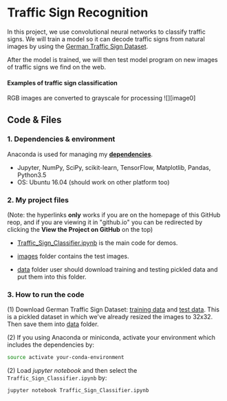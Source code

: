 # **Traffic Sign Recognition** 

In this project, we use convolutional neural networks to classify traffic signs. We 
will train a model so it can decode traffic signs from natural images by using 
the [German Traffic Sign Dataset](http://benchmark.ini.rub.de/?section=gtsrb&subsection=dataset). 

After the model is trained, we will then test model program on new images of traffic signs we find on 
the web.


#### Examples of traffic sign classification
RGB images are converted to grayscale for processing
![][image0]


## Code & Files
### 1. Dependencies & environment

Anaconda is used for managing my [**dependencies**](https://github.com/udacity/CarND-Term1-Starter-Kit).

* Jupyter, NumPy, SciPy, scikit-learn, TensorFlow, Matplotlib, Pandas, Python3.5
* OS: Ubuntu 16.04 (should work on other platform too)

### 2. My project files

(Note: the hyperlinks **only** works if you are on the homepage of this GitHub reop,
and if you are viewing it in "github.io" you can be redirected by clicking the **View the Project on GitHub** on the top)

* [Traffic_Sign_Classifier.ipynb](Traffic_Sign_Classifier.ipynb) is the main code for demos.

* [images](images) folder contains the test images.

* [data](data) folder user should download training and testing pickled data and put them into this folder.

### 3. How to run the code

(1) Download German Traffic Sign Dataset: [training data](https://drive.google.com/open?id=0B5WIzrIVeL0WR1dsTC1FdWEtWFE) 
and [test data](https://drive.google.com/open?id=0B5WIzrIVeL0WLTlPNlR2RG95S3c). This is a pickled dataset 
in which we've already resized the images to 32x32. Then save them into [data](data) folder.

(2) If you using Anaconda or miniconda, activate your environment which includes the dependencies by:
```sh
source activate your-conda-environment
```

(2) Load _jupyter notebook_ and then select the `Traffic_Sign_Classifier.ipynb` by:
```sh
jupyter notebook Traffic_Sign_Classifier.ipynb
```
